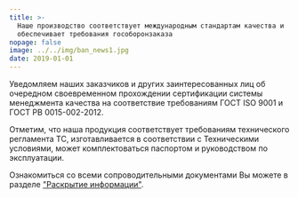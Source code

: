 ```yaml
---
title: >-
  Наше производство соответствует международным стандартам качества и
  обеспечивает требования гособоронзаказа
nopage: false
image: ../../img/ban_news1.jpg
date: 2019-01-01
---
```

Уведомляем наших заказчиков и других заинтересованных лиц об очередном своевременном прохождении сертификации системы менеджмента качества на соответствие требованиям ГОСТ ISO 9001 и ГОСТ РВ 0015-002-2012.

Отметим, что наша продукция соответствует требованиям технического регламента ТС, изготавливается в соответствии с Техническими условиями, может комплектоваться паспортом и руководством по эксплуатации.

Ознакомиться со всеми сопроводительными документами Вы можете в разделе ["Раскрытие информации"](/disclosure).
